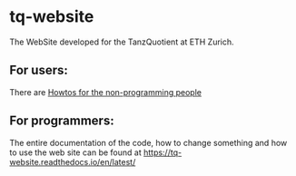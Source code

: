 tq-website
==========

The WebSite developed for the TanzQuotient at ETH Zurich.

For users:
----------
There are [Howtos for the non-programming people](https://tq-website.readthedocs.io/en/latest/introduction/non_programmer_howto.html)

For programmers:
----------------
The entire documentation of the code, how to change something and how to use the web site can be found at https://tq-website.readthedocs.io/en/latest/
